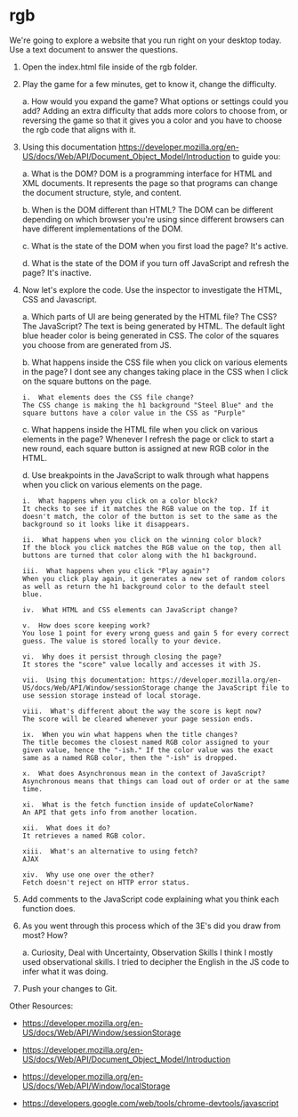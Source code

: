 # rgb
We&#39;re going to explore a website that you run right on your desktop today. Use a text document to answer the questions.

1.  Open the index.html file inside of the rgb folder. 

2.  Play the game for a few minutes, get to know it, change the difficulty. 

    a.  How would you expand the game? What options or settings could you add?
    Adding an extra difficulty that adds more colors to choose from, or reversing the game so that it gives you a color and you have to choose the
    rgb code that aligns with it. 

3.  Using this documentation https://developer.mozilla.org/en-US/docs/Web/API/Document_Object_Model/Introduction to guide you: 

    a.  What is the DOM?
    DOM is a programming interface for HTML and XML documents. It represents the page so that programs can change the document structure, style, and content.

    b.  When is the DOM different than HTML?
    The DOM can be different depending on which browser you're using since different browsers can have different implementations of the DOM.

    c.  What is the state of the DOM when you first load the page?
    It's active.

    d.  What is the state of the DOM if you turn off JavaScript and refresh the page?
    It's inactive. 

4.  Now let's explore the code. Use the inspector to investigate the HTML, CSS and Javascript. 

    a.  Which parts of UI are being generated by the HTML file? The CSS? The JavaScript?
    The text is being generated by HTML. The default light blue header color is being generated in CSS. The color of the squares you choose from are
    generated from JS. 

    b.  What happens inside the CSS file when you click on various elements in the page?
    I dont see any changes taking place in the CSS when I click on the square buttons on the page. 

        i.  What elements does the CSS file change?
        The CSS change is making the h1 background "Steel Blue" and the square buttons have a color value in the CSS as "Purple" 

    c.  What happens inside the HTML file when you click on various elements in the page?
    Whenever I refresh the page or click to start a new round, each square button is assigned at new RGB color in the HTML. 

    d.  Use breakpoints in the JavaScript to walk through what happens when you click on various elements on the page. 

        i.  What happens when you click on a color block?
        It checks to see if it matches the RGB value on the top. If it doesn't match, the color of the button is set to the same as the background so it looks like it disappears.

        ii.  What happens when you click on the winning color block?
        If the block you click matches the RGB value on the top, then all buttons are turned that color along with the h1 background. 

        iii.  What happens when you click "Play again"?
        When you click play again, it generates a new set of random colors as well as return the h1 background color to the default steel blue. 

        iv.  What HTML and CSS elements can JavaScript change? 

        v.  How does score keeping work? 
        You lose 1 point for every wrong guess and gain 5 for every correct guess. The value is stored locally to your device.

        vi.  Why does it persist through closing the page?
        It stores the "score" value locally and accesses it with JS. 

        vii.  Using this documentation: https://developer.mozilla.org/en-US/docs/Web/API/Window/sessionStorage change the JavaScript file to use session storage instead of local storage. 

        viii.  What's different about the way the score is kept now?
        The score will be cleared whenever your page session ends. 

        ix.  When you win what happens when the title changes?
        The title becomes the closest named RGB color assigned to your given value, hence the "-ish." If the color value was the exact same as a named RGB color, then the "-ish" is dropped.

        x.  What does Asynchronous mean in the context of JavaScript?
        Asynchronous means that things can load out of order or at the same time. 

        xi.  What is the fetch function inside of updateColorName?
        An API that gets info from another location. 
        
        xii.  What does it do?
        It retrieves a named RGB color. 

        xiii.  What's an alternative to using fetch?
        AJAX 

        xiv.  Why use one over the other?
        Fetch doesn't reject on HTTP error status. 

5.  Add comments to the JavaScript code explaining what you think each function does. 

6.  As you went through this process which of the 3E's did you draw from most? How?

    a.  Curiosity, Deal with Uncertainty, Observation Skills
    I think I mostly used observational skills. I tried to decipher the English in the JS code to infer what it was doing.

7.  Push your changes to Git.

Other Resources: 

- https://developer.mozilla.org/en-US/docs/Web/API/Window/sessionStorage

- https://developer.mozilla.org/en-US/docs/Web/API/Document_Object_Model/Introduction

- https://developer.mozilla.org/en-US/docs/Web/API/Window/localStorage

- https://developers.google.com/web/tools/chrome-devtools/javascript